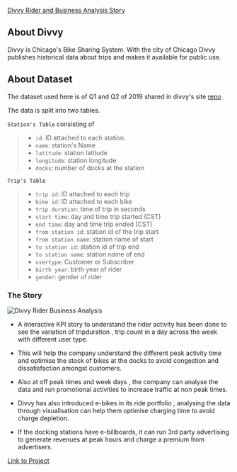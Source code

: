 [Divvy Rider and Business Analysis Story](https://public.tableau.com/profile/sankalp4#!/vizhome/DivvyRiderandBusinessAnalysisViz/Whoaretheriders)

## About Divvy

Divvy is Chicago's Bike Sharing System. With the city of Chicago Divvy publishes historical data about trips and makes it available for public use.

## About Dataset

The dataset used here is of Q1 and Q2 of 2019 shared in divvy's site [repo](https://www.divvybikes.com/system-data) .

The data is split into two tables.


```Station's Table``` consisting of

>* ```id```: ID attached to each station.
>* ```name```: station's Name
>* ```latitude```: station latitude
>* ```longitude```: station longitude
>* ```docks```: number of docks at the station


```Trip's Table```
>* ```trip id```: ID attached to each trip
>* ```bike id```: ID attached to each bike
>* ```trip duration```: time of trip in seconds
>* ```start time```: day and time trip started (CST)
>* ```end time```: day and time trip ended (CST)
>* ```from station id```: station id of the trip start
>* ```from station name```: station name of start
>* ```to station id```: station id of trip end
>* ```to station name```: station name of end
>* ```usertype```: Customer or Subscriber
>* ```birth year```: birth year of rider
>* ```gender```: gender of rider

### The Story
![Divvy Rider Business Analysis](https://user-images.githubusercontent.com/75038775/116785676-7515cf00-aab8-11eb-8c8f-9b9ac636691b.jpg)

* A interactive KPI story to understand the rider activity has been done to see the variation of tripduration , trip count in a day across the week with different user type. 

* This will help the company understand the different peak activity time and optimise the stock of bikes at the docks to avoid congestion and dissatisfaction amongst customers.

* Also at off peak times and week days , the company can analyse the data and run promotional activities to increase traffic at non peak times.

* Divvy has also introduced e-bikes in its ride portfolio , analysing the data through visualisation can help them optimise charging time to avoid charge depletion.

* If the docking stations have e-billboards, it can run 3rd party advertising to generate revenues at peak hours and charge a premium from advertisers.

[Link to Project](https://public.tableau.com/profile/sankalp4#!/vizhome/DivvyRiderandBusinessAnalysisViz/Whoaretheriders)
